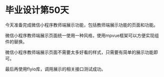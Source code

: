 # 毕业设计第50天

今天准备完成微信小程序教师端展示功能，包括教师端展示功能的页面和功能。

微信小程序教师端展示页面统一使用一种风格，使用mpvue框架可以方便实现组件的替换。

微信小程序教师端展示页面不需要太多好看的样式，只需要有简单的展示功能即可。

最后再使用flyio库，调用展示的相关接口测试成功。